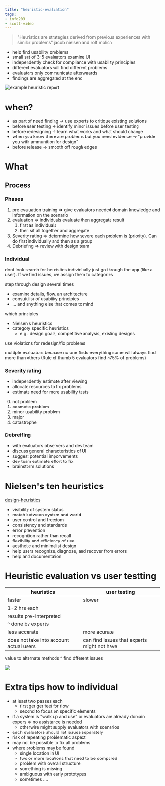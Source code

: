 ```yaml
---
title: "heuristic-evaluation"
tags: 
- info203
- scott-video
---
```


>"Heuristics are strategies derived from previous experiences with similar problems"
jacob nielsen and rolf molich

- help find usability problems
- small set of 3-5 evaluators examine UI
- independently check for compliance with usability principles
- different evaluators will find different problems
- evaluators only communicate afterwaards
- findings are aggregated at the end

![example heuristic report](https://i.imgur.com/DfmaHlI.png)

# when?
- as part of need finding -> use experts to critique existing solutions
- before user testing -> identify minor issues before user testing
- before redesigning -> learn what works and what should change
- when you know there are problems but you need evidence -> "provide you with ammunition for design"
- before release -> smooth off rough edges

# What
## Process
### Phases
1. pre evaluation training ⇒ give evaluators needed domain knowledge and information on the scenario
2. evaluation ⇒ individuals evaluate then aggregate result
	1. first as individuals
	2. then sit all together and aggregate
3. Severity rating ⇒ determine how severe each problem is (priority). Can do first individually and then as a group
4. Debriefing ⇒ review with design team

### Individual
dont look search for heuristics individually
just go through the app (like a user). If we find issues, we assign them to categories

step through design several times
- examine details, flow, an architecture
- consult list of usability principles
- … and anything else that comes to mind

which principles
- Nielsen's heuristics
- category specific heuristics
	- e.g., design goals, competitive analysis, existing designs
	
use violations for redesign/fix problems

multiple evaluators because no one finds everything
some will always find more than others (Rule of thumb 5 evaluators find ~75% of problems)

### Severity rating
- independently estimate after viewing
- allocate resources to fix problems
- estimate need for more usability tests

0. not problem
1. cosmetic problem
2. minor usability problem
3. major
4. catastrophe

### Debreifing
- with evaluators observers and dev team
- discuss general characteristics of UI
- suggest potential imporvements
- dev team estimate effort to fix
- brainstorm solutions

# Nielsen's ten heuristics
[design-heuristics](notes/design-heuristics.md)
- visibility of system status
- match between system and world
- user control and freedom
- consistency and standards
- error prevention
- recognition rather than recall
- flexibility and efficiency of use
- aesthetic and minimalist design
- help users recognize, diagnose, and recover from errors
- help and documentation

# Heuristic evaluation vs user testting

heuristics        | user testing
----------------- | --------------
faster            | slower
1-2 hrs each      | 
results pre-interpreted | 
^ done by experts | 
less accurate     | more acurate
does not take into account actual users | can find issues that experts might not have

value to alternate methods
^ find dfferent issues

![](https://i.imgur.com/YgGkBqg.png)

# Extra tips how to individual
- at least two passes each 
	- first get get feel for flow
	- second to focus on specific elements
- if a system is "walk up and use" or evaluators are already domain expers ⇒ no assistance is needed
	- otherwire might supply evaluators with scenarios
- each evaluators should list issues separately
- risk of repeating problematic aspect
- may not be possible to fix all problems
- where problems may be found
	- single location in UI
	- two or more locations that need to be compared
	- problem with overall structure
	- something is missing
	- ambiguous with early prototypes
	- sometimes ....

